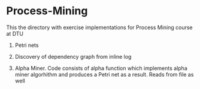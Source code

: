 # Process-Mining



This the directory with exercise implementations for Process Mining course at DTU

1. Petri nets

2. Discovery of dependency graph from inline log  

3. Alpha Miner.
 Code consists of alpha function which implements alpha miner algorhithm and produces a Petri net as a result. Reads from file as well

